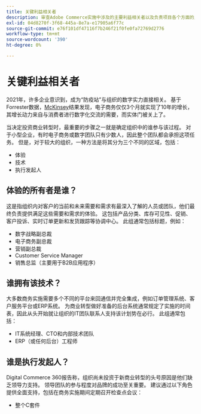 ```yaml
---
title: 关键利益相关者
description: 审查Adobe Commerce实施中涉及的主要利益相关者以及负责项目各个方面的人员。
exl-id: 04d8270f-3f68-445a-8e7a-e17905a6f77c
source-git-commit: e76f101df47116f7b246f21f0fe0fa72769d2776
workflow-type: tm+mt
source-wordcount: '390'
ht-degree: 0%

---
```


# 关键利益相关者

2021年，许多企业意识到，成为“防疫站”与组织的数字实力直接相关。 基于Forrester数据，[McKinsey](https://www.mckinsey.com/business-functions/strategy-and-corporate-finance/our-insights/five-fifty-the-quickening)结果发现，电子商务仅仅3个月就实现了10年的增长，其增长动力来自与消费者进行数字化交流的需要，而实体门被关上了。

当决定投资商业转型时，最重要的步骤之一就是确定组织中的谁参与该过程。 对于小型企业，有时电子商务或数字团队只有少数人，因此整个团队都会承担这项任务。 但是，对于较大的组织，一种方法是将其分为三个不同的区域，包括：

- 体验
- 技术
- 执行发起人

## 体验的所有者是谁？

这是指组织内对客户的当前和未来需要和需求有最深入了解的人员或团队，他们最终负责提供满足这些需要和需求的体验。 这包括产品分类、库存可见性、促销、客户投诉、实时订单更新和发货跟踪等协调中心。 此组通常包括标题，例如：

- 数字战略副总裁
- 电子商务副总裁
- 营销副总裁
- Customer Service Manager
- 销售总监（主要用于B2B应用程序）

## 谁拥有该技术？

大多数商务实施需要多个不同的平台来回通信并完全集成，例如订单管理系统、客户服务平台或ERP系统。 为商业转型做好准备的后台系统通常规定了实施的时间表，因此从头开始就让组织的IT团队联系人支持该计划势在必行。 此组通常包括：

- IT系统经理、CTO和内部技术团队
- ERP（或任何后台）工程师

## 谁是执行发起人？

Digital Commerce 360报告称，组织尚未投资于新商业转型的头号原因是他们缺乏领导力支持。 领导团队的参与程度对品牌的成功至关重要。 建议通过以下角色提供全面支持，包括在商务实施期间定期召开检查点会议：

- 整个C套件
